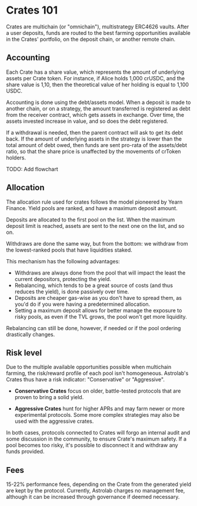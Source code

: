 # Crates 101

Crates are multichain (or "omnichain"), multistrategy ERC4626 vaults. After a user deposits, funds are routed to the best farming opportunities available in the Crates' portfolio, on the deposit chain, or another remote chain.

## Accounting

Each Crate has a share value, which represents the amount of underlying assets per Crate token. For instance, if Alice holds 1,000 crUSDC, and the share value is 1,10, then the theoretical value of her holding is equal to 1,100 USDC.

Accounting is done using the debt/assets model. When a deposit is made to another chain, or on a strategy, the amount transferred is registered as debt from the receiver contract, which gets assets in exchange. Over time, the assets invested increase in value, and so does the debt registered.

If a withdrawal is needed, then the parent contract will ask to get its debt back. If the amount of underlying assets in the strategy is lower than the total amount of debt owed, then funds are sent pro-rata of the assets/debt ratio, so that the share price is unaffected by the movements of crToken holders.

TODO: Add flowchart

## Allocation

The allocation rule used for crates follows the model pioneered by Yearn Finance. Yield pools are ranked, and have a maximum deposit amount. 

Deposits are allocated to the first pool on the list. When the maximum deposit limit is reached, assets are sent to the next one on the list, and so on.

Withdraws are done the same way, but from the bottom: we withdraw from the lowest-ranked pools that have liquidities staked.

This mechanism has the following advantages:

- Withdraws are always done from the pool that will impact the least the current depositors, protecting the yield.
- Rebalancing, which tends to be a great source of costs (and thus reduces the yield), is done passively over time.
- Deposits are cheaper gas-wise as you don't have to spread them, as you'd do if you were having a predetermined allocation.
- Setting a maximum deposit allows for better manage the exposure to risky pools, as even if the TVL grows, the pool won't get more liquidity.

Rebalancing can still be done, however, if needed or if the pool ordering drastically changes.

## Risk level

Due to the multiple available opportunities possible when multichain farming, the risk/reward profile of each pool isn't homogeneous. Astrolab's Crates thus have a risk indicator: "Conservative" or "Aggressive".

- **Conservative Crates** focus on older, battle-tested protocols that are proven to bring a solid yield.

- **Aggressive Crates** hunt for higher APRs and may farm newer or more experimental protocols. Some more complex strategies may also be used with the aggressive crates.

In both cases, protocols connected to Crates will forgo an internal audit and some discussion in the community, to ensure Crate's maximum safety. If a pool becomes too risky, it's possible to disconnect it and withdraw any funds provided.

## Fees

15-22% performance fees, depending on the Crate from the generated yield are kept by the protocol. Currently, Astrolab charges no management fee, although it can be increased through governance if deemed necessary.

